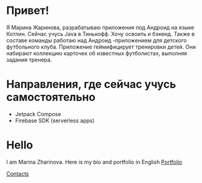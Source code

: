 # Привет!
Я Марина Жаринова, разрабатываю приложения под Андроид на языке Котлин.
Сейчас учусь Java в Тинькофф. Хочу освоить и бэкенд.
Также в составе команды работаю над Андроид -приложением для детского футбольного клуба. Приложение геймифицирует тренировки детей. Они набирают коллекцию карточек об известных футболистах, выполняя задания тренера.
# Направления, где сейчас учусь самостоятельно
- Jetpack Compose
- Firebase SDK (serverless apps)

# Hello
I am Marina Zharinova. Here is my bio and portfolio in English [Portfolio](https://marijarin.github.io/marijarin_portfolio/)

[Contacts](https://taplink.cc/marinas.writing)
